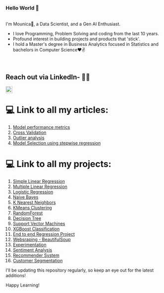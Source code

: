 
### Hello World 👋 

<br/>
I'm Mounica🙌, a Data Scientist, and a Gen AI Enthusiast. 
<br/>

- I love Programming, Problem Solving and coding from the last 10 years.
- Profound interest in building projects and products that 'stick'.
- I hold a Master's degree in Business Analytics focused in Statistics and bachelors in Computer Science❤✌

<br />

## Reach out via LinkedIn- 👨‍💻
<a href="https://www.linkedin.com/in/sai-mounica-gudimella/">
<img align="left" alt="Mounica" width="22px" src="https://cdn.jsdelivr.net/npm/simple-icons@v3/icons/linkedin.svg" />
</a>
<br />

# 💻 Link to all my articles:

1. [Model performance metrics]()
2. [Cross Validation](https://github.com/SaiMounicaGudimella/Improving-model-performance)
3. [Outlier analysis]()
4. [Model Selection using stepwise regression](https://github.com/SaiMounicaGudimella/Improving-model-performance)
   

# 💻 Link to all my projects:

1. [Simple Linear Regression](https://github.com/SaiMounicaGudimella/Simple-Linear-Regression)
2. [Multiple Linear Regression](https://github.com/SaiMounicaGudimella/Insurance-Premium-Prediction)
3. [Logistic Regression](https://github.com/SaiMounicaGudimella/MarketingCampaignConversion)
4. [Naive Bayes]()
5. [K Nearest Neighbors]()
6. [KMeans Clustering]()
7. [RandomForest]()
8. [Decision Tree]()
9. [Support Vector Machines]()
10. [XGBoost Classification]()
11. [End to end Regression Project](https://github.com/SaiMounicaGudimella/StudentPerformancePrediction-End-to-end-ML-Project)
12. [Websraping - BeautifulSoup](https://github.com/SaiMounicaGudimella/WebScraping-Amazon-Books)
13. [Experimentation](https://github.com/SaiMounicaGudimella/Experimentation_WebsiteDesign_ConversionRate)
14. [Sentiment Analysis](https://github.com/SaiMounicaGudimella/SentimentAnalysis)
15. [Recommender System]()
16. [Customer Segmentation](https://github.com/SaiMounicaGudimella/CustomerSegmentation)

I'll be updating this repository regularly, so keep an eye out for the latest additions!

Happy Learning!
